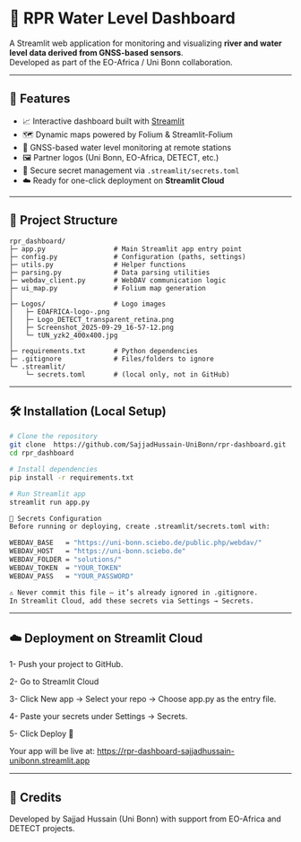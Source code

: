 # 🌊 RPR Water Level Dashboard

A Streamlit web application for monitoring and visualizing **river and water level data derived from GNSS-based sensors**.  
Developed as part of the EO-Africa / Uni Bonn collaboration.

---

## 🚀 Features

- 📈 Interactive dashboard built with [Streamlit](https://streamlit.io)
- 🗺️ Dynamic maps powered by Folium & Streamlit-Folium  
- 📡 GNSS-based water level monitoring at remote stations  
- 🖼️ Partner logos (Uni Bonn, EO-Africa, DETECT, etc.)
- 🔐 Secure secret management via `.streamlit/secrets.toml`
- ☁️ Ready for one-click deployment on **Streamlit Cloud**

---

## 🧩 Project Structure

```
rpr_dashboard/
├─ app.py                 # Main Streamlit app entry point
├─ config.py              # Configuration (paths, settings)
├─ utils.py               # Helper functions
├─ parsing.py             # Data parsing utilities
├─ webdav_client.py       # WebDAV communication logic
├─ ui_map.py              # Folium map generation
│
├─ Logos/                 # Logo images
│   ├─ EOAFRICA-logo-.png
│   ├─ Logo_DETECT_transparent_retina.png
│   ├─ Screenshot_2025-09-29_16-57-12.png
│   └─ tUN_yzk2_400x400.jpg
│
├─ requirements.txt       # Python dependencies
├─ .gitignore             # Files/folders to ignore
└─ .streamlit/
    └─ secrets.toml       # (local only, not in GitHub)
```


---

## 🛠️ Installation (Local Setup)

```bash
# Clone the repository
git clone  https://github.com/SajjadHussain-UniBonn/rpr-dashboard.git
cd rpr_dashboard

# Install dependencies
pip install -r requirements.txt

# Run Streamlit app
streamlit run app.py

🔐 Secrets Configuration
Before running or deploying, create .streamlit/secrets.toml with:

WEBDAV_BASE   = "https://uni-bonn.sciebo.de/public.php/webdav/"
WEBDAV_HOST   = "https://uni-bonn.sciebo.de"
WEBDAV_FOLDER = "solutions/"
WEBDAV_TOKEN  = "YOUR_TOKEN"
WEBDAV_PASS   = "YOUR_PASSWORD"

⚠️ Never commit this file — it’s already ignored in .gitignore.
In Streamlit Cloud, add these secrets via Settings → Secrets.

```
---



## ☁️ Deployment on Streamlit Cloud

1- Push your project to GitHub.

2- Go to Streamlit Cloud

3- Click New app → Select your repo → Choose app.py as the entry file.

4- Paste your secrets under Settings → Secrets.

5- Click Deploy 🚀

Your app will be live at: https://rpr-dashboard-sajjadhussain-unibonn.streamlit.app


---


## 👥 Credits
Developed by Sajjad Hussain (Uni Bonn)
with support from EO-Africa and DETECT projects.


